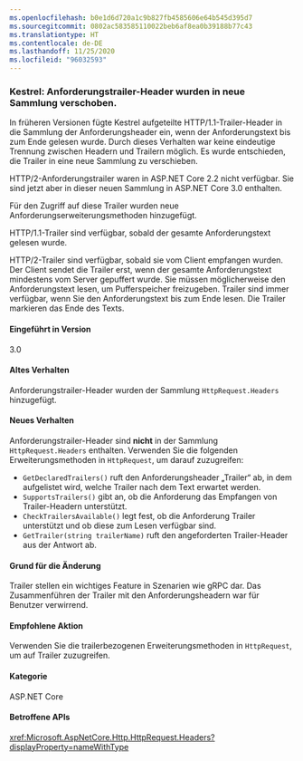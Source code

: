 ```yaml
---
ms.openlocfilehash: b0e1d6d720a1c9b827fb4585606e64b545d395d7
ms.sourcegitcommit: 0802ac583585110022beb6af8ea0b39188b77c43
ms.translationtype: HT
ms.contentlocale: de-DE
ms.lasthandoff: 11/25/2020
ms.locfileid: "96032593"
---
```

### <a name="kestrel-request-trailer-headers-moved-to-new-collection"></a>Kestrel: Anforderungstrailer-Header wurden in neue Sammlung verschoben.

In früheren Versionen fügte Kestrel aufgeteilte HTTP/1.1-Trailer-Header in die Sammlung der Anforderungsheader ein, wenn der Anforderungstext bis zum Ende gelesen wurde. Durch dieses Verhalten war keine eindeutige Trennung zwischen Headern und Trailern möglich. Es wurde entschieden, die Trailer in eine neue Sammlung zu verschieben.

HTTP/2-Anforderungstrailer waren in ASP.NET Core 2.2 nicht verfügbar. Sie sind jetzt aber in dieser neuen Sammlung in ASP.NET Core 3.0 enthalten.

Für den Zugriff auf diese Trailer wurden neue Anforderungserweiterungsmethoden hinzugefügt.

HTTP/1.1-Trailer sind verfügbar, sobald der gesamte Anforderungstext gelesen wurde.

HTTP/2-Trailer sind verfügbar, sobald sie vom Client empfangen wurden. Der Client sendet die Trailer erst, wenn der gesamte Anforderungstext mindestens vom Server gepuffert wurde. Sie müssen möglicherweise den Anforderungstext lesen, um Pufferspeicher freizugeben. Trailer sind immer verfügbar, wenn Sie den Anforderungstext bis zum Ende lesen. Die Trailer markieren das Ende des Texts.

#### <a name="version-introduced"></a>Eingeführt in Version

3.0

#### <a name="old-behavior"></a>Altes Verhalten

Anforderungstrailer-Header wurden der Sammlung `HttpRequest.Headers` hinzugefügt.

#### <a name="new-behavior"></a>Neues Verhalten

Anforderungstrailer-Header sind **nicht** in der Sammlung `HttpRequest.Headers` enthalten. Verwenden Sie die folgenden Erweiterungsmethoden in `HttpRequest`, um darauf zuzugreifen:

- `GetDeclaredTrailers()` ruft den Anforderungsheader „Trailer“ ab, in dem aufgelistet wird, welche Trailer nach dem Text erwartet werden.
- `SupportsTrailers()` gibt an, ob die Anforderung das Empfangen von Trailer-Headern unterstützt.
- `CheckTrailersAvailable()` legt fest, ob die Anforderung Trailer unterstützt und ob diese zum Lesen verfügbar sind.
- `GetTrailer(string trailerName)` ruft den angeforderten Trailer-Header aus der Antwort ab.

#### <a name="reason-for-change"></a>Grund für die Änderung

Trailer stellen ein wichtiges Feature in Szenarien wie gRPC dar. Das Zusammenführen der Trailer mit den Anforderungsheadern war für Benutzer verwirrend.

#### <a name="recommended-action"></a>Empfohlene Aktion

Verwenden Sie die trailerbezogenen Erweiterungsmethoden in `HttpRequest`, um auf Trailer zuzugreifen.

#### <a name="category"></a>Kategorie

ASP.NET Core

#### <a name="affected-apis"></a>Betroffene APIs

<xref:Microsoft.AspNetCore.Http.HttpRequest.Headers?displayProperty=nameWithType>

<!--

#### Affected APIs

`P:Microsoft.AspNetCore.Http.HttpRequest.Headers`

-->
